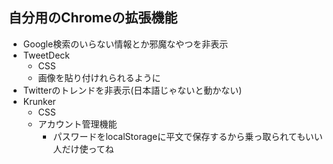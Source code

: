 ## 自分用のChromeの拡張機能
- Google検索のいらない情報とか邪魔なやつを非表示
- TweetDeck
    - CSS
    - 画像を貼り付けれられるように
- Twitterのトレンドを非表示(日本語じゃないと動かない)
- Krunker
    - CSS
    - アカウント管理機能
        - パスワードをlocalStorageに平文で保存するから乗っ取られてもいい人だけ使ってね

